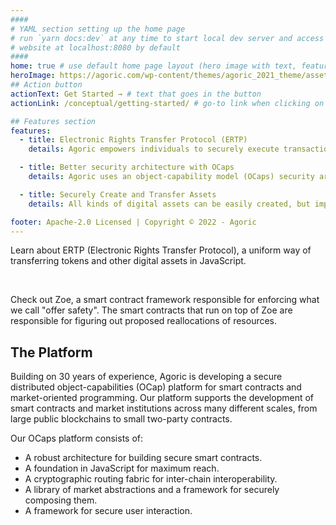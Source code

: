 ```yaml
---
####
# YAML section setting up the home page
# run `yarn docs:dev` at any time to start local dev server and access
# website at localhost:8080 by default
####
home: true # use default home page layout (hero image with text, features section)
heroImage: https://agoric.com/wp-content/themes/agoric_2021_theme/assets/img/logo.svg
## Action button
actionText: Get Started → # text that goes in the button
actionLink: /conceptual/getting-started/ # go-to link when clicking on button

## Features section
features:
  - title: Electronic Rights Transfer Protocol (ERTP)
    details: Agoric empowers individuals to securely execute transactions, establish new markets, and craft novel patterns of exchange — without centralized control.

  - title: Better security architecture with OCaps
    details: Agoric uses an object-capability model (OCaps) security architecture, in which access to a programming object itself is the authority to use the object.

  - title: Securely Create and Transfer Assets
    details: All kinds of digital assets can be easily created, but importantly, they can be transferred in exactly the same ways, with exactly the same security properties.

footer: Apache-2.0 Licensed | Copyright © 2022 - Agoric
---
```


<div class="flex flex--column flex--center">
  <p>
    Learn about ERTP (Electronic Rights Transfer Protocol), a uniform way of transferring tokens and other digital assets in JavaScript.
  </p>
  <Button-Action-Link
    text="Explore ERTP"
    link="/conceptual/ertp/"
  />
</div>
<br>
<div class="flex flex--column flex--center">
  <p>Check out Zoe, a smart contract framework responsible for enforcing what we call "offer safety". The smart contracts that run on top of Zoe are responsible for figuring out proposed reallocations of resources.
  </p>
  <Button-Action-Link
    text="Build on Zoe"
    link="/conceptual/zoe/"
  />
</div>

## The Platform
Building on 30 years of experience, Agoric is developing a secure distributed object-capabilities (OCap) platform for smart contracts and market-oriented programming. Our platform supports the development of smart contracts and market institutions across many different scales, from large public blockchains to small two-party contracts.

Our OCaps platform consists of:

- A robust architecture for building secure smart contracts.
- A foundation in JavaScript for maximum reach.
- A cryptographic routing fabric for inter-chain interoperability.
- A library of market abstractions and a framework for securely composing them.
- A framework for secure user interaction.
